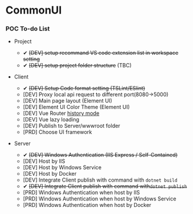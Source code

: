 # CommonUI
### POC To-do List
* Project
    - ✔ ~~[DEV] setup recommand VS code extension list in workspace setting~~
    - ✔ ~~[DEV] setup project folder structure~~ (TBC)
* Client
    - ✔ ~~[DEV] Setup Code format setting (TSLint/ESlint)~~
    - [DEV] Proxy local api request to different port(8080->5000)
    - [DEV] Main page layout (Element UI)  
    - [DEV] Element UI Color Theme (Element UI) 
    - [DEV] Vue Router [history mode](https://router.vuejs.org/guide/essentials/history-mode.html#example-server-configurations)
    - [DEV] Vue lazy loading
    - [DEV] Publish to Server/wwwroot folder
    - [PRD] Choose UI framework    

* Server
    - ✔ ~~[DEV] Windows Authentication (IIS Express / Self-Contained)~~  
    - [DEV] Host by IIS  
    - [DEV] Host by Windows Service  
    - [DEV] Host by Docker  
    - [DEV] Integrate Client publish with command with `dotnet build`
    - ✔ ~~[DEV] Integrate Client publish with command with`dotnet publish`~~
    - [PRD] Windows Authentication when host by IIS  
    - [PRD] Windows Authentication when host by Windows Service  
    - [PRD] Windows Authentication when host by Docker
